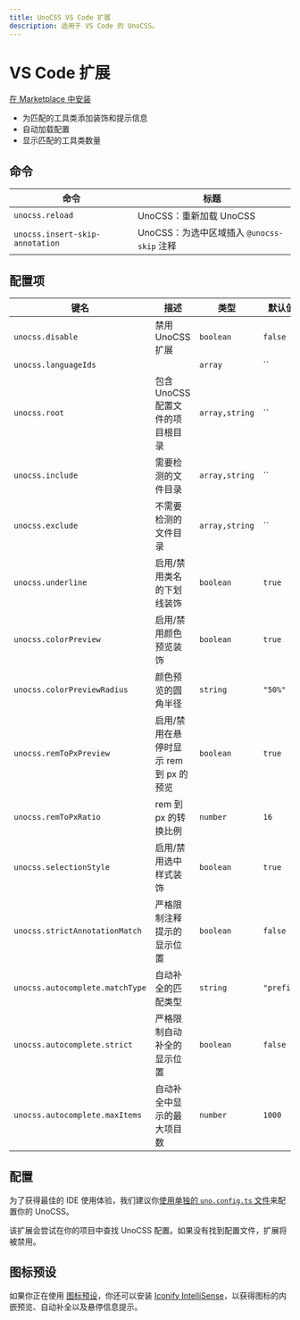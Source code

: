 ```yaml
---
title: UnoCSS VS Code 扩展
description: 适用于 VS Code 的 UnoCSS。
---
```


# VS Code 扩展

[在 Marketplace 中安装](https://marketplace.visualstudio.com/items?itemName=antfu.unocss)

- 为匹配的工具类添加装饰和提示信息
- 自动加载配置
- 显示匹配的工具类数量

## 命令

<!-- commands -->

| 命令                         | 标题                                           |
| ---------------------------- | ---------------------------------------------- |
| `unocss.reload`              | UnoCSS：重新加载 UnoCSS                       |
| `unocss.insert-skip-annotation` | UnoCSS：为选中区域插入 `@unocss-skip` 注释 |

<!-- commands -->

## 配置项

<!-- configs -->

| 键名                             | 描述                                                       | 类型           | 默认值     |
| -------------------------------- | ------------------------------------------------------------ | -------------- | ---------- |
| `unocss.disable`                | 禁用 UnoCSS 扩展                                             | `boolean`      | `false`    |
| `unocss.languageIds`            |                                                              | `array`        | ``         |
| `unocss.root`                   | 包含 UnoCSS 配置文件的项目根目录                             | `array,string` | ``         |
| `unocss.include`                | 需要检测的文件目录                                           | `array,string` | ``         |
| `unocss.exclude`                | 不需要检测的文件目录                                         | `array,string` | ``         |
| `unocss.underline`              | 启用/禁用类名的下划线装饰                                    | `boolean`      | `true`     |
| `unocss.colorPreview`           | 启用/禁用颜色预览装饰                                        | `boolean`      | `true`     |
| `unocss.colorPreviewRadius`     | 颜色预览的圆角半径                                           | `string`       | `"50%"`    |
| `unocss.remToPxPreview`         | 启用/禁用在悬停时显示 rem 到 px 的预览                       | `boolean`      | `true`     |
| `unocss.remToPxRatio`           | rem 到 px 的转换比例                                         | `number`       | `16`       |
| `unocss.selectionStyle`         | 启用/禁用选中样式装饰                                        | `boolean`      | `true`     |
| `unocss.strictAnnotationMatch`  | 严格限制注释提示的显示位置                                   | `boolean`      | `false`    |
| `unocss.autocomplete.matchType` | 自动补全的匹配类型                                           | `string`       | `"prefix"` |
| `unocss.autocomplete.strict`    | 严格限制自动补全的显示位置                                   | `boolean`      | `false`    |
| `unocss.autocomplete.maxItems`  | 自动补全中显示的最大项目数                                   | `number`       | `1000`     |

<!-- configs -->

## 配置

为了获得最佳的 IDE 使用体验，我们建议你[使用单独的 `uno.config.ts` 文件](/guide/config-file)来配置你的 UnoCSS。

该扩展会尝试在你的项目中查找 UnoCSS 配置。如果没有找到配置文件，扩展将被禁用。

## 图标预设

如果你正在使用 [图标预设](/presets/icons)，你还可以安装 [Iconify IntelliSense](https://marketplace.visualstudio.com/items?itemName=antfu.iconify)，以获得图标的内嵌预览、自动补全以及悬停信息提示。